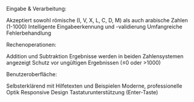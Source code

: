Eingabe & Verarbeitung:

Akzeptiert sowohl römische (I, V, X, L, C, D, M) als auch arabische Zahlen (1-1000)
Intelligente Eingabeerkennung und -validierung
Umfangreiche Fehlerbehandlung

Rechenoperationen:

Addition und Subtraktion
Ergebnisse werden in beiden Zahlensystemen angezeigt
Schutz vor ungültigen Ergebnissen (≤0 oder >1000)

Benutzeroberfläche:

Selbsterklärend mit Hilfetexten und Beispielen
Moderne, professionelle Optik
Responsive Design
Tastaturunterstützung (Enter-Taste)
